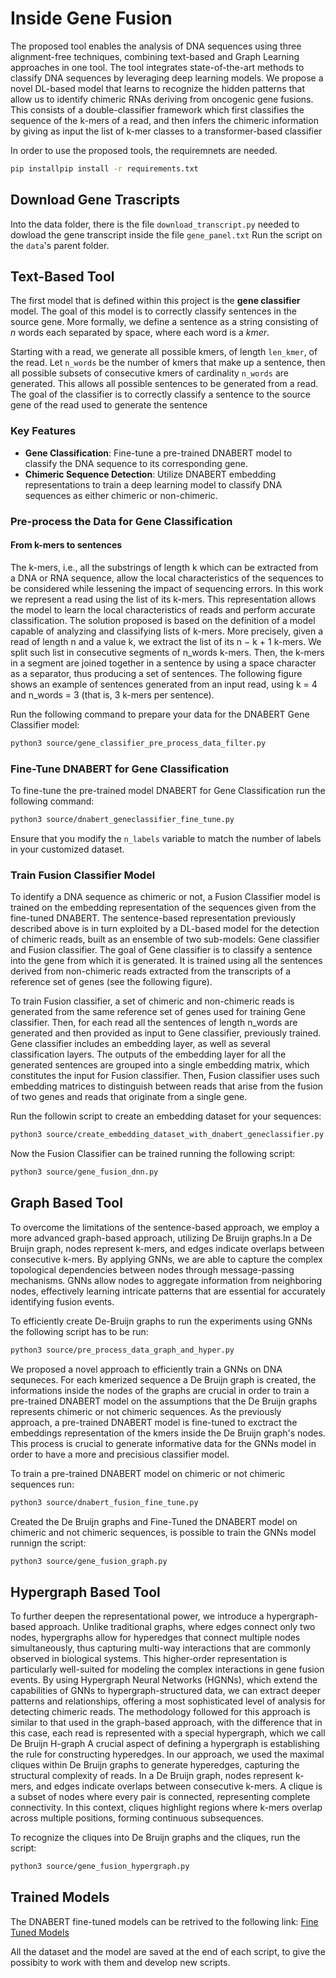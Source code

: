 # Inside Gene Fusion

The proposed tool enables the analysis of DNA sequences using three alignment-free techniques, combining text-based and Graph Learning approaches in one tool. The tool integrates state-of-the-art methods to classify DNA sequences by leveraging deep learning models.
We propose a novel DL-based model that learns to recognize the hidden patterns that allow us to identify chimeric RNAs deriving from oncogenic gene fusions. 
This consists of a double-classifier framework which first classifies the sequence of the k-mers of a read, and then infers the chimeric information by giving as input the list of k-mer classes to a transformer-based classifier

In order to use the proposed tools, the requiremnets are needed.
```bash
pip installpip install -r requirements.txt
```
## Download Gene Trascripts
Into the data folder, there is the file ```download_transcript.py``` needed to dowload the gene transcript inside the file ```gene_panel.txt``` 
Run the script on the ```data```'s parent folder.

## Text-Based Tool
The first model that is defined within this project is the **gene classifier** model. 
The goal of this model is to correctly classify sentences in the source gene. 
More formally, we define a sentence as a string consisting of *n* words each 
separated by space, where each word is a *kmer*.

Starting with a read, we generate all possible kmers, of length ```len_kmer```, of the read. 
Let ```n_words``` be the number of kmers that make up a sentence, then all possible subsets of consecutive 
kmers of cardinality ```n_words``` are generated. This allows all possible sentences to be generated from a 
read. The goal of the classifier is to correctly classify a sentence to the source gene of the read used 
to generate the sentence

### Key Features
- **Gene Classification**: Fine-tune a pre-trained DNABERT model to classify the DNA sequence to its corresponding gene.
- **Chimeric Sequence Detection**: Utilize DNABERT embedding representations to train a deep learning model to classify DNA sequences as either chimeric or non-chimeric.

### Pre-process the Data for Gene Classification

#### From k-mers to sentences
The k-mers, i.e., all the substrings of length k which can be extracted from a DNA or RNA sequence, allow the local characteristics of
the sequences to be considered while lessening the impact of sequencing errors. In this work we represent a read using the list of its k-mers. This representation
allows the model to learn the local characteristics of reads and perform accurate classification. The solution proposed is based on the definition of a model capable of analyzing and classifying lists of k-mers. More precisely, given a read of length n and a value k, we extract the list of its n − k + 1 k-mers. We split such list in consecutive segments of n_words k-mers. Then, the k-mers in a segment are joined together in a sentence by using a space character as a separator, thus producing a set of sentences. The following figure shows an example of sentences generated from an input read, using k = 4 and n_words = 3 (that is, 3 k-mers per sentence).

Run the following command to prepare your data for the DNABERT Gene Classifier model:

```bash
python3 source/gene_classifier_pre_process_data_filter.py
```

### Fine-Tune DNABERT for Gene Classification
To fine-tune the pre-trained model DNABERT for Gene Classification run the following command:
```bash
python3 source/dnabert_geneclassifier_fine_tune.py
```
Ensure that you modify the ```n_labels``` variable to match the number of labels in your customized dataset.

### Train Fusion Classifier Model
To identify a DNA sequence as chimeric or not, a Fusion Classifier model is trained on the embedding representation of the sequences given from the fine-tuned DNABERT.
The sentence-based representation previously described above is in turn exploited by a DL-based model for the detection of chimeric reads,
built as an ensemble of two sub-models: Gene classifier and Fusion classifier. The goal of Gene classifier is to classify a sentence into the gene from which it is
generated. It is trained using all the sentences derived from non-chimeric reads extracted from the transcripts of a reference set of genes (see the following figure).


To train Fusion classifier, a set of chimeric and non-chimeric reads is generated from the same reference set of genes used for training Gene classifier. Then, for
each read all the sentences of length n_words are generated and then provided as input to Gene classifier, previously trained. Gene classifier includes an embedding
layer, as well as several classification layers. The outputs of the embedding layer for all the generated sentences are grouped into a single embedding matrix, which
constitutes the input for Fusion classifier. Then, Fusion classifier uses such embedding matrices to distinguish between reads that arise from the fusion of
two genes and reads that originate from a single gene.

Run the followin script to create an embedding dataset for your sequences:
```bash
python3 source/create_embedding_dataset_with_dnabert_geneclassifier.py
```

Now the Fusion Classifier can be trained running the following script:
```bash
python3 source/gene_fusion_dnn.py
```
## Graph Based Tool
To overcome the limitations of the sentence-based approach, we employ a more advanced graph-based approach, utilizing De Bruijn graphs.In a De Bruijn graph, nodes represent k-mers, and edges indicate overlaps between consecutive k-mers. By applying GNNs, we are able to capture the complex topological dependencies between nodes through message-passing mechanisms. GNNs allow nodes to aggregate information from neighboring nodes, effectively learning intricate patterns that are essential for accurately identifying fusion events.

To efficiently create De-Bruijn graphs to run the experiments using GNNs the following script has to be run:
```bash
python3 source/pre_process_data_graph_and_hyper.py
```
We proposed a novel approach to efficiently train a GNNs on DNA sequneces.
For each kmerized sequence a De Bruijn graph is created, the informations inside the nodes of the graphs are crucial in order to train a pre-trained DNABERT model on the assumptions that the De Bruijn graphs
represents chimeric or not chimeric sequences.
As the previously approach, a pre-trained DNABERT model is fine-tuned to exctract the embeddings representation of the kmers inside the De Bruijn graph's nodes. This process is crucial to generate informative data for the GNNs model in order to have a more and precisious classifier model.

To train a pre-trained DNABERT model on chimeric or not chimeric sequences run:
```bash
python3 source/dnabert_fusion_fine_tune.py
```
Created the De Bruijn graphs and Fine-Tuned the DNABERT model on chimeric and not chimeric sequences, is possible to train the GNNs model runnign the script:
```bash
python3 source/gene_fusion_graph.py
```

## Hypergraph Based Tool

To further deepen the representational power, we introduce a hypergraph-based approach. Unlike traditional graphs, where edges connect only two nodes, hypergraphs allow for
hyperedges that connect multiple nodes simultaneously, thus capturing multi-way interactions that are commonly observed in biological systems. This higher-order representation
is particularly well-suited for modeling the complex interactions in gene fusion events. By using Hypergraph Neural Networks (HGNNs), which extend the capabilities of GNNs to
hypergraph-structured data, we can extract deeper patterns and relationships, offering a most sophisticated level of analysis for detecting chimeric reads. The methodology followed for this
approach is similar to that used in the graph-based approach, with the difference that in this case, each read is represented with a special hypergraph, which we call De Bruijn H-graph
A crucial aspect of defining a hypergraph is establishing the rule for constructing hyperedges. In our approach, we used the maximal cliques within De Bruijn graphs to generate hyperedges, capturing the structural complexity of reads. In a De Bruijn graph, nodes represent k-mers, and edges indicate overlaps between consecutive k-mers. A clique is a subset of nodes where every
pair is connected, representing complete connectivity. In this context, cliques highlight regions where k-mers overlap across multiple positions, forming continuous subsequences. 

To recognize the cliques into De Bruijn graphs and the cliques, run the script:
```bash
python3 source/gene_fusion_hypergraph.py
```

## Trained Models
The DNABERT fine-tuned models can be retrived to the following link: [Fine Tuned Models](https://drive.google.com/drive/folders/1hfqLJO-TxMcThhgNtDNPQOKnA0zsMJ9L)

All the dataset and the model are saved at the end of each script, to give the possibity to work with them and develop new scripts.
